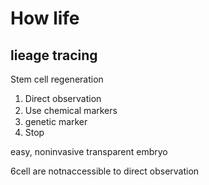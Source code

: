 # How life

## lieage tracing
Stem cell regeneration

1. Direct observation
2. Use chemical markers　
3. genetic marker
4. Stop


easy, noninvasive
transparent embryo


<F6>6cell are notnaccessible to direct observation

